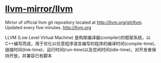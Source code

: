 # [llvm-mirror/llvm](https://github.com/llvm-mirror/llvm)

Mirror of official llvm git repository located at http://llvm.org/git/llvm. Updated every five minutes. http://llvm.org

LLVM (Low Level Virtual Machine) 是构架编译器(compiler)的框架系统，以C++编写而成，用于优化以任意程序语言编写的程序的编译时间(compile-time)、链接时间(link-time)、运行时间(run-time)以及空闲时间(idle-time)，对开发者保持开放，并兼容已有脚本
